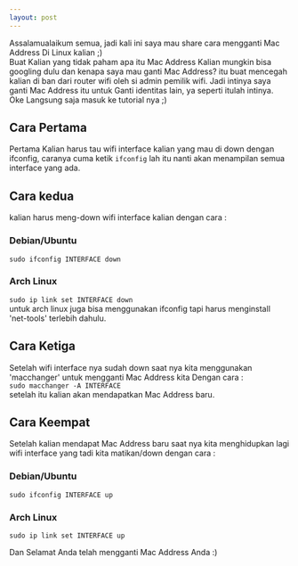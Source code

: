 ```yaml
---
layout: post
---
```


Assalamualaikum semua, jadi kali ini saya mau share cara mengganti Mac Address Di Linux kalian ;)<br />
Buat Kalian yang tidak paham apa itu Mac Address Kalian mungkin bisa googling dulu dan kenapa saya mau ganti Mac Address? itu buat mencegah kalian di ban dari router wifi oleh si admin pemilik wifi. Jadi intinya saya ganti Mac Address itu untuk Ganti identitas lain, ya seperti itulah intinya.<br />
Oke Langsung saja masuk ke tutorial nya ;)
## Cara Pertama
Pertama Kalian harus tau wifi interface kalian yang mau di down dengan ifconfig, caranya cuma ketik `ifconfig` lah itu nanti akan menampilan semua interface yang ada.
## Cara kedua
kalian harus meng-down wifi interface kalian dengan cara :
### Debian/Ubuntu
`sudo ifconfig INTERFACE down`
### Arch Linux
`sudo ip link set INTERFACE down`<br />
untuk arch linux juga bisa menggunakan ifconfig tapi harus menginstall 'net-tools' terlebih dahulu.
## Cara Ketiga
Setelah wifi interface nya sudah down saat nya kita menggunakan 'macchanger' untuk mengganti Mac Address kita Dengan cara :<br>
`sudo macchanger -A INTERFACE`<br>
setelah itu kalian akan mendapatkan Mac Address baru.
## Cara Keempat
Setelah kalian mendapat Mac Address baru saat nya kita menghidupkan lagi wifi interface yang tadi kita matikan/down dengan cara :
### Debian/Ubuntu
`sudo ifconfig INTERFACE up`
### Arch Linux
`sudo ip link set INTERFACE up`

Dan Selamat Anda telah mengganti Mac Address Anda :)
